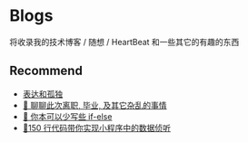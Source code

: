 # Blogs

将收录我的技术博客 / 随想 / HeartBeat 和一些其它的有趣的东西

## Recommend

- [表达和孤独](/articles/flow/表达和孤独.html)
- [💖 聊聊此次离职, 毕业, 及其它杂乱的事情](/articles/006-聊聊聊此次离职毕业及其它杂乱的事情.html)
- [📝 你本可以少写些 if-else](/articles/005-你本可以少写些if-else.html)
- [🚀150 行代码带你实现小程序中的数据侦听](/articles/004-150行代码带你实现小程序中的数据侦听.html)

<Comments />
